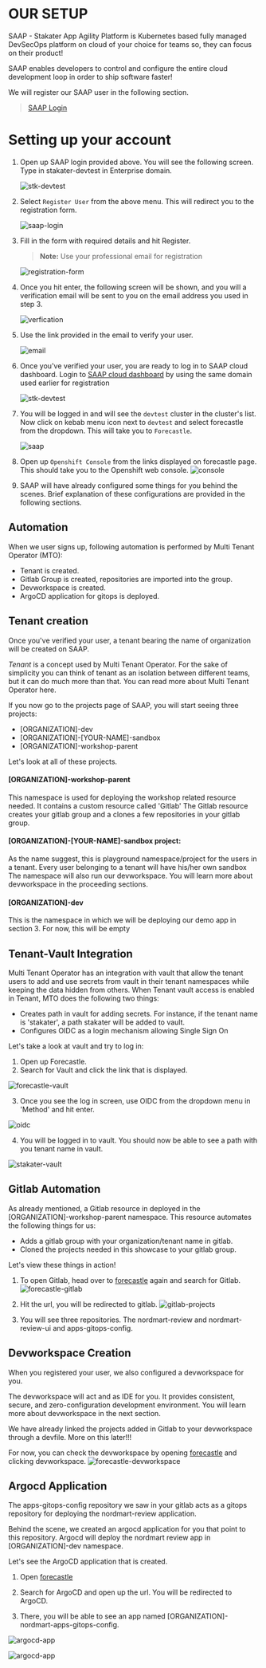 # OUR SETUP


SAAP - Stakater App Agility Platform is Kubernetes based fully managed DevSecOps platform on cloud of your choice for teams so, they can focus on their product!

SAAP enables developers to control and configure the entire cloud development loop in order to ship software faster!

We will register our SAAP user in the following section.

> [SAAP Login](https://dev.cloud.stakater.com/)
# Setting up your account

1. Open up SAAP login provided above. You will see the following screen. Type in stakater-devtest in Enterprise domain.

   ![stk-devtest](./images/stk-devtest.png)

2. Select `Register User` from the above menu. This will redirect you to the registration form.

   ![saap-login](./images/saap-login-1.png)

3. Fill in the form with required details and hit Register.

   > **Note:** Use your professional email for registration

   ![registration-form](./images/registration-form.png)

4. Once you hit enter, the following screen will be shown, and you will a verification email will be sent to you on the email address you used in step 3.

   ![verfication](./images/verification.png)

5. Use the link provided in the email to verify your user.

   ![email](./images/email.png)

6. Once you've verified your user, you are ready to log in to SAAP   cloud dashboard. Login to [SAAP cloud dashboard](https://dev.cloud.stakater.com/) by using the same domain used earlier for registration

   ![stk-devtest](./images/stk-devtest.png)

7. You will be logged in and will see the `devtest` cluster in the cluster's list. Now click on kebab menu icon next to `devtest` and select forecastle from the dropdown. This will take you to `Forecastle`.

   ![saap](./images/saap.png)

8. Open up `Openshift Console` from the links displayed on forecastle page. This should take you to the Openshift web console.
   ![console](./images/console.png)

9. SAAP will have already configured some things for you behind the scenes. Brief explanation of these configurations are provided in the following sections.

## Automation
When we user signs up, following automation is performed by Multi Tenant Operator (MTO):
- Tenant is created.
- Gitlab Group is created, repositories are imported into the group.
- Devworkspace is created.
- ArgoCD application for gitops is deployed.

## Tenant creation

Once you've verified your user, a tenant bearing the name of organization will be created on SAAP.

*_Tenant_* is a concept used by Multi Tenant Operator. For the sake of simplicity you can think of tenant as an isolation between different teams, but it can do much more than that. You can read more about Multi Tenant Operator here.

If you now go to the projects page of SAAP, you will start seeing three projects:
* [ORGANIZATION]-dev
* [ORGANIZATION]-[YOUR-NAME]-sandbox
* [ORGANIZATION]-workshop-parent

Let's look at all of these projects.

#### [ORGANIZATION]-workshop-parent

This namespace is used for deploying the workshop related resource needed. It contains a custom resource called 'Gitlab'
The Gitlab resource creates your gitlab group and a clones a few repositories in your gitlab group.

#### [ORGANIZATION]-[YOUR-NAME]-sandbox project:
As the name suggest, this is playground namespace/project for the users in a tenant. Every user belonging to a tenant will have his/her own sandbox
The namespace will also run our devworkspace. You will learn more about devworkspace in the proceeding sections.

#### [ORGANIZATION]-dev
This is the namespace in which we will be deploying our demo app in section 3. For now, this will be empty

## Tenant-Vault Integration

Multi Tenant Operator has an integration with vault that allow the tenant users to add and use secrets from vault in their tenant namespaces while keeping the data hidden from others.
When Tenant vault access is enabled in Tenant, MTO does the following two things:

* Creates path in vault for adding secrets. For instance, if the tenant name is 'stakater', a path stakater will be added to vault.
* Configures OIDC as a login mechanism allowing Single Sign On

Let's take a look at vault and try to log in:

1. Open up Forecastle.
2. Search for Vault and click the link that is displayed.

![forecastle-vault](./images/forecastle-vault.png)

3. Once you see the log in screen, use OIDC from the dropdown menu in 'Method' and hit enter.

![oidc](./images/oidc-login.png)

4. You will be logged in to vault. You should now be able to see a path with you tenant name in vault.

![stakater-vault](./images/stakater-vault.png)

## Gitlab Automation

As already mentioned, a Gitlab resource in deployed in the [ORGANIZATION]-workshop-parent namespace. This resource automates the following things for us:

* Adds a gitlab group with your organization/tenant name in gitlab.
* Cloned the projects needed in this showcase to your gitlab group.

Let's view these things in action!

1. To open Gitlab, head over to [forecastle](https://forecastle-stakater-forecastle.apps.devtest.vxdqgl7u.kubeapp.cloud/) again and search for Gitlab.
   ![forecastle-gitlab](./images/forecastle-gitlab.png)

2. Hit the url, you will be redirected to gitlab.
   ![gitlab-projects](./images/gitlab-projects.png)

3. You will see three repositories. The nordmart-review and nordmart-review-ui and apps-gitops-config.



## Devworkspace Creation

When you registered your user, we also configured a devworkspace for you.

The devworkspace will act and as IDE for you. It provides  consistent, secure, and zero-configuration development environment. You will learn more about devworkspace in the next section.

We have already linked the projects added in Gitlab to your devworkspace through a devfile. More on this later!!!

For now, you can check the devworkspace by opening [forecastle](https://forecastle-stakater-forecastle.apps.devtest.vxdqgl7u.kubeapp.cloud/)  and clicking devworkspace.
![forecastle-devworkspace](./images/forecastle-devworkspace.png)



## Argocd Application

The apps-gitops-config repository we saw in your gitlab acts as a gitops repository for deploying the nordmart-review application.

Behind the scene, we created an argocd application for you that point to this repository. Argocd will deploy the nordmart review app in [ORGANIZATION]-dev namespace.

Let's see the ArgoCD application that is created.

1. Open [forecastle](https://forecastle-stakater-forecastle.apps.devtest.vxdqgl7u.kubeapp.cloud/)

2. Search for ArgoCD and open up the url. You will be redirected to ArgoCD.

3. There, you will be able to see an app named [ORGANIZATION]-nordmart-apps-gitops-config.

![argocd-app](./images/argocd-app.png)

![argocd-app](./images/argocd-app-2.png)